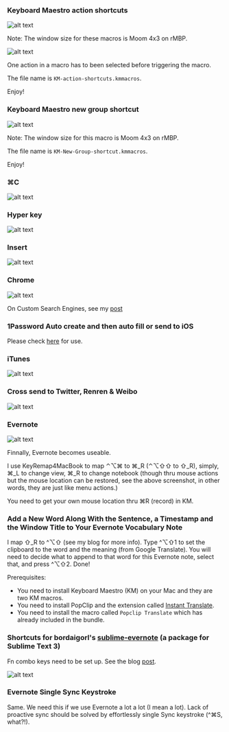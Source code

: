 ### Keyboard Maestro action shortcuts
![alt text](http://i.imgur.com/sgync5B.png "Insert")

Note: The window size for these macros is Moom 4x3 on rMBP.

![alt text](http://i.imgur.com/WYsqXaU.png "Insert")

One action in a macro has to been selected before triggering the macro.

The file name is `KM-action-shortcuts.kmmacros`.

Enjoy!

### Keyboard Maestro new group shortcut

![alt text](http://i.imgur.com/WgtvtJm.png "Insert")

Note: The window size for this macro is Moom 4x3 on rMBP.

The file name is `KM-New-Group-shortcut.kmmacros`.

Enjoy!

### ⌘C
![alt text](http://i.imgur.com/jgq2pS7.png "⌘C")

### Hyper key
![alt text](http://i.imgur.com/iM3dWBg.png "Hyper key")

### Insert
![alt text](http://i.imgur.com/S8kgMg0.png "Insert")

### Chrome
![alt text](http://i.imgur.com/sfJMTrc.png "Chrome")

On Custom Search Engines, see my [post](http://lsfalimis.github.io/2014/05/03/chrome-custom-search-engines-i-use/)

### 1Password Auto create and then auto fill or send to iOS

Please check [here](http://lsfalimis.github.io/2014/05/04/auto-create-a-new-password-and-auto-fill-or-send-to-ios-an-example/) for use.

### iTunes
![alt text](http://i.imgur.com/jHLN1be.png "iTunes")

### Cross send to Twitter, Renren & Weibo
![alt text](http://i.imgur.com/g29cwaO.png "Cross send to Twitter, Renren & Weibo")

### Evernote
![alt text](http://i.imgur.com/Adv39F4.png "Insert")

Finnally, Evernote becomes useable. 

I use KeyRemap4MacBook to map ⌃⌥⌘ to ⌘_R (⌃⌥⇧⇧ to ⇧_R), simply, ⌘_L to change view, ⌘_R to change notebook (though thru mouse actions but the mouse location can be restored, see the above screenshot, in other words, they are just like menu actions.)

You need to get your own mouse location thru ⌘R (record) in KM.

### Add a New Word Along With the Sentence, a Timestamp and the Window Title to Your Evernote Vocabulary Note

I map ⇧_R to ^⌥⇧ (see my blog for more info). Type ^⌥⇧1 to set the clipboard to the word and the meaning (from Google Translate). You will need to decide what to append to that word for this Evernote note, select that, and press ^⌥⇧2. Done!

Prerequisites:

- You need to install Keyboard Maestro (KM) on your Mac and they are two KM macros.
- You need to install PopClip and the extension called [Instant Translate](https://pilotmoon.com/popclip/extensions/page/InstantTranslate).
- You need to install the macro called `Popclip Translate` which has already included in the bundle.


### Shortcuts for bordaigorl's [sublime-evernote](https://github.com/bordaigorl/sublime-evernote) (a package for Sublime Text 3)

Fn combo keys need to be set up. See the blog [post](http://lsfalimis.github.io/mac/2014/05/08/my-no-programmer-window-management-and-keyboard-shortcuts-settings/).

![alt text](http://i.imgur.com/pi7Oflm.png "Insert")

### Evernote Single Sync Keystroke

Same. We need this if we use Evernote a lot a lot (I mean a lot). Lack of proactive sync should be solved by effortlessly single Sync keystroke (^⌘S, what?!).